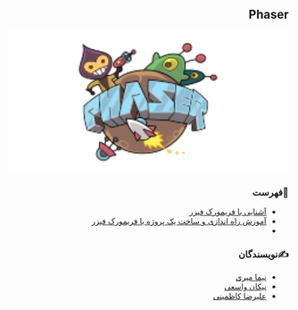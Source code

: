<div dir="rtl">

## Phaser

<p align=center><img src="./Introduction/src/images/logo.svg" width=800 /></p>

### 📝فهرست
 - [آشنایی با فریمورک فیزر](./Introduction)
 - [آموزش راه اندازی و ساخت یک پروژه با فریمورک فیزر](./Tutorial)
 - []()


### ✍️نویسندگان

 - [نیما میری](https://github.com/NimaEnigma)
 - [نیکان واسعی](https://github.com/NikanV)
 - [علیرضا کاظمینی](https://github.com/alirezakazemeini)








</div>